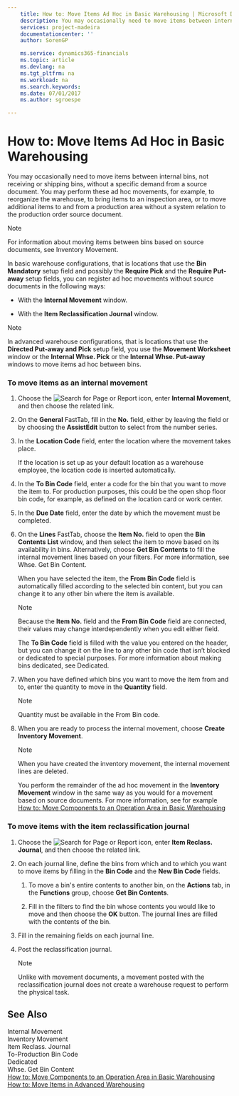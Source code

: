 ```yaml
---
    title: How to: Move Items Ad Hoc in Basic Warehousing | Microsoft Docs
    description: You may occasionally need to move items between internal bins, not receiving or shipping bins, without a specific demand from a source document. You may perform these ad hoc movements, for example, to reorganize the warehouse, to bring items to an inspection area, or to move additional items to and from a production area without a system relation to the production order source document.
    services: project-madeira
    documentationcenter: ''
    author: SorenGP

    ms.service: dynamics365-financials
    ms.topic: article
    ms.devlang: na
    ms.tgt_pltfrm: na
    ms.workload: na
    ms.search.keywords:
    ms.date: 07/01/2017
    ms.author: sgroespe

---
```

# How to: Move Items Ad Hoc in Basic Warehousing
You may occasionally need to move items between internal bins, not receiving or shipping bins, without a specific demand from a source document. You may perform these ad hoc movements, for example, to reorganize the warehouse, to bring items to an inspection area, or to move additional items to and from a production area without a system relation to the production order source document.  
  
> [!NOTE]  
>  For information about moving items between bins based on source documents, see Inventory Movement.  
  
 In basic warehouse configurations, that is locations that use the **Bin Mandatory** setup field and possibly the **Require Pick** and the **Require Put-away** setup fields, you can register ad hoc movements without source documents in the following ways:  
  
-   With the **Internal Movement** window.  
  
-   With the **Item Reclassification Journal** window.  
  
> [!NOTE]  
>  In advanced warehouse configurations, that is locations that use the **Directed Put-away and Pick** setup field, you use the **Movement Worksheet** window or the **Internal Whse. Pick** or the **Internal Whse. Put-away** windows to move items ad hoc between bins.  
  
### To move items as an internal movement  
  
1.  Choose the ![Search for Page or Report](media/ui-search/search_small.png "Search for Page or Report icon") icon, enter **Internal Movement**, and then choose the related link.  
  
2.  On the **General** FastTab, fill in the **No.** field, either by leaving the field or by choosing the **AssistEdit** button to select from the number series.  
  
3.  In the **Location Code** field, enter the location where the movement takes place.  
  
     If the location is set up as your default location as a warehouse employee, the location code is inserted automatically.  
  
4.  In the **To Bin Code** field, enter a code for the bin that you want to move the item to. For production purposes, this could be the open shop floor bin code, for example, as defined on the location card or work center.  
  
5.  In the **Due Date** field, enter the date by which the movement must be completed.  
  
6.  On the **Lines** FastTab, choose the **Item No.** field to open the **Bin Contents List** window, and then select the item to move based on its availability in bins. Alternatively, choose **Get Bin Contents** to fill the internal movement lines based on your filters. For more information, see Whse. Get Bin Content.  
  
     When you have selected the item, the **From Bin Code** field is automatically filled according to the selected bin content, but you can change it to any other bin where the item is available.  
  
    > [!NOTE]  
    >  Because the **Item No.** field and the **From Bin Code** field are connected, their values may change interdependently when you edit either field.  
  
     The **To Bin Code** field is filled with the value you entered on the header, but you can change it on the line to any other bin code that isn’t blocked or dedicated to special purposes. For more information about making bins dedicated, see Dedicated.  
  
7.  When you have defined which bins you want to move the item from and to, enter the quantity to move in the **Quantity** field.  
  
    > [!NOTE]  
    >  Quantity must be available in the From Bin code.  
  
8.  When you are ready to process the internal movement, choose **Create Inventory Movement**.  
  
    > [!NOTE]  
    >  When you have created the inventory movement, the internal movement lines are deleted.  
  
     You perform the remainder of the ad hoc movement in the **Inventory Movement** window in the same way as you would for a movement based on source documents. For more information, see for example [How to: Move Components to an Operation Area in Basic Warehousing](../how-to-move-components-to-an-operation-area-in-basic-warehousing.md)  
  
### To move items with the item reclassification journal  
  
1.  Choose the ![Search for Page or Report](media/ui-search/search_small.png "Search for Page or Report icon") icon, enter **Item Reclass. Journal**, and then choose the related link.  
  
2.  On each journal line, define the bins from which and to which you want to move items by filling in the **Bin Code** and the **New Bin Code** fields.  
  
    1.  To move a bin's entire contents to another bin, on the **Actions** tab, in the **Functions** group, choose **Get Bin Contents**.  
  
    2.  Fill in the filters to find the bin whose contents you would like to move and then choose the **OK** button. The journal lines are filled with the contents of the bin.  
  
3.  Fill in the remaining fields on each journal line.  
  
4.  Post the reclassification journal.  
  
    > [!NOTE]  
    >  Unlike with movement documents, a movement posted with the reclassification journal does not create a warehouse request to perform the physical task.  
  
## See Also  
 Internal Movement   
 Inventory Movement   
 Item Reclass. Journal   
 To-Production Bin Code   
 Dedicated   
 Whse. Get Bin Content   
 [How to: Move Components to an Operation Area in Basic Warehousing](../how-to-move-components-to-an-operation-area-in-basic-warehousing.md)   
 [How to: Move Items in Advanced Warehousing](../how-to-move-items-in-advanced-warehousing.md)